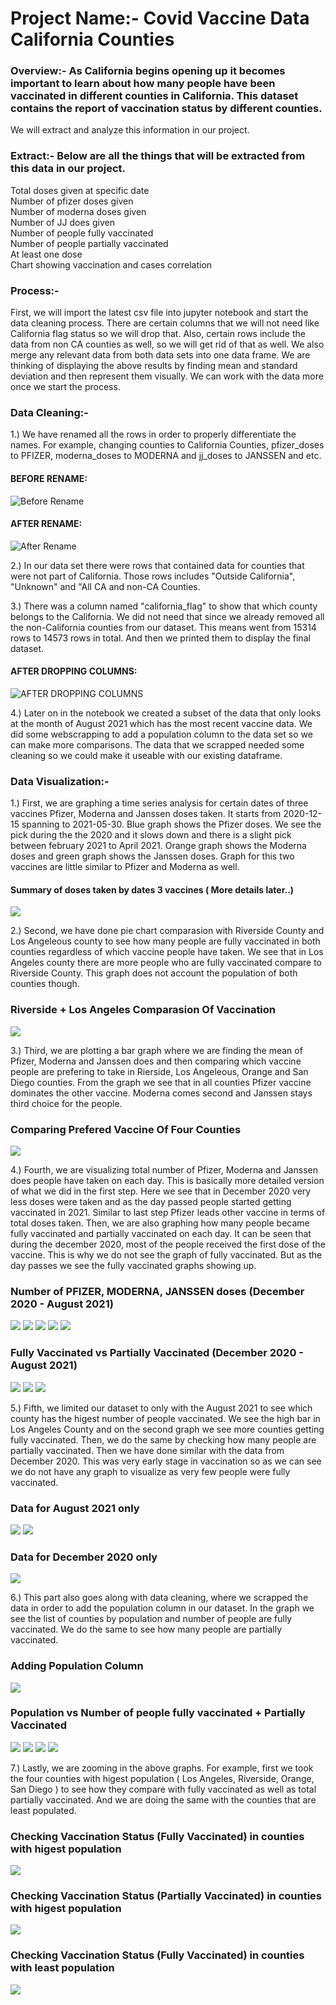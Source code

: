 # Project Name:- Covid Vaccine Data California Counties

### Overview:- As California begins opening up it becomes important to learn about how many people have been vaccinated in different counties in California. This dataset contains the report of vaccination status by different counties.
We will extract and analyze this information in our project. 

### Extract:- Below are all the things that will be extracted from this data in our project. 
Total doses given at specific date \
Number of pfizer doses given \
Number of moderna doses given \
Number of JJ does given \
Number of people fully vaccinated \
Number of people partially vaccinated \
At least one dose \
Chart showing vaccination and cases correlation 

### Process:-
First, we will import the latest csv file into jupyter notebook and start the data cleaning process.
There are certain columns that we will not need like California flag status so we will drop that. Also, certain rows include the data from non CA counties as well, 
so we will get rid of that as well. We also merge any relevant data from both data sets into one data frame. We are thinking of displaying the above 
results by finding mean and standard deviation and then represent them visually. We can work with the data more once we start the process. 

### Data Cleaning:- 

1.) We have renamed all the rows in order to properly differentiate the names. For example, changing counties to California Counties, pfizer_doses to PFIZER, moderna_doses to MODERNA and jj_doses to JANSSEN and etc. 
#### BEFORE RENAME:
![Before Rename](https://github.com/CS-UCR/final-project-covidvaccineca/blob/main/Project%20Screenshots/Before.PNG?raw=true "Before Rename")
#### AFTER RENAME:
![After Rename](https://github.com/CS-UCR/final-project-covidvaccineca/blob/main/Project%20Screenshots/After.PNG?raw=true)

2.) In our data set there were rows that contained data for counties that were not part of California. Those rows includes "Outside California", "Unknown" and "All CA and non-CA Counties. 

3.) There was a column named "california_flag" to show that which county belongs to the California. We did not need that since we already removed all the non-California counties from our dataset. This means went from 15314 rows to 14573 rows in total. And then we printed them to display the final dataset. 
#### AFTER DROPPING COLUMNS:
![AFTER DROPPING COLUMNS](https://github.com/CS-UCR/final-project-covidvaccineca/blob/main/Project%20Screenshots/After%20dropping.PNG?raw=true)

4.) Later on in the notebook we created a subset of the data that only looks at the month of August 2021 which has the most recent vaccine data. We did some webscrapping to add a population column to the data set so we can make more comparisons. The data that we scrapped needed some cleaning so we could make it useable with our existing dataframe. 

### Data Visualization:-

1.) First, we are graphing a time series analysis for certain dates of three vaccines Pfizer, Moderna and Janssen doses taken. It starts from 2020-12-15 spanning to 2021-05-30. 
Blue graph shows the Pfizer doses. We see the pick during the the 2020 and it slows down and there is a slight pick between february 2021 to April 2021. Orange graph shows the 
Moderna doses and green graph shows the Janssen doses. Graph for this two vaccines are little similar to Pfizer and Moderna as well. 
#### Summary of doses taken by dates 3 vaccines ( More details later..)
![](https://github.com/CS-UCR/final-project-covidvaccineca/blob/main/Project%20Screenshots/Doses%20on%20Date.PNG?raw=true)

2.) Second, we have done pie chart comparasion with Riverside County and Los Angeleous county to see how many people are fully vaccinated in both counties regardless of which 
vaccine people have taken. We see that in Los Angeles county there are more people who are fully vaccinated compare to Riverside County. This graph does not account the population
of both counties though. 
### Riverside + Los Angeles Comparasion Of Vaccination
![](https://github.com/CS-UCR/final-project-covidvaccineca/blob/main/Project%20Screenshots/Riverside-LA.PNG?raw=true)

3.) Third, we are plotting a bar graph where we are finding the mean of Pfizer, Moderna and Janssen does and then comparing which vaccine people are prefering to take in Rierside, 
Los Angeleous, Orange and San Diego counties. From the graph we see that in all counties Pfizer vaccine dominates the other vaccine. Moderna comes second and Janssen stays third choice for the people. 
### Comparing Prefered Vaccine Of Four Counties
![](https://github.com/CS-UCR/final-project-covidvaccineca/blob/main/Project%20Screenshots/Prefered%20Vaccine.PNG?raw=true)

4.) Fourth, we are visualizing total number of Pfizer, Moderna and Janssen does people have taken on each day. This is basically more detailed version of what we did in the first step. Here we see that in December 2020 very less doses were taken and as the day passed people started getting vaccinated in 2021. Similar to last step Pfizer leads other vaccine in terms of total doses taken. Then, we are also graphing how many people became fully vaccinated and partially vaccinated on each day. It can be seen that during the december 2020, most of the people received the first dose of the vaccine. This is why we do not see the graph of fully vaccinated. But as the day passes we see the fully vaccinated graphs showing up. 
### Number of PFIZER, MODERNA, JANSSEN doses (December 2020 - August 2021)
![](https://github.com/CS-UCR/final-project-covidvaccineca/blob/main/Project%20Screenshots/Date%20Analysis%201.PNG?raw=true)
![](https://github.com/CS-UCR/final-project-covidvaccineca/blob/main/Project%20Screenshots/Date%20Analysis%202.PNG?raw=true)
![](https://github.com/CS-UCR/final-project-covidvaccineca/blob/main/Project%20Screenshots/Date%20Analysis%203.PNG?raw=true)
![](https://github.com/CS-UCR/final-project-covidvaccineca/blob/main/Project%20Screenshots/Date%20Analysis%204.PNG?raw=true)
![](https://github.com/CS-UCR/final-project-covidvaccineca/blob/main/Project%20Screenshots/Date%20Analysis%205.PNG?raw=true)
### Fully Vaccinated vs Partially Vaccinated (December 2020 - August 2021)
![](https://github.com/CS-UCR/final-project-covidvaccineca/blob/main/Project%20Screenshots/Date%20Analysis%206.PNG?raw=true)
![](https://github.com/CS-UCR/final-project-covidvaccineca/blob/main/Project%20Screenshots/Date%20Analysis%207.PNG?raw=true)
![](https://github.com/CS-UCR/final-project-covidvaccineca/blob/main/Project%20Screenshots/Date%20Analysis%208.PNG?raw=true)

5.) Fifth, we limited our dataset to only with the August 2021 to see which county has the higest number of people vaccinated. We see the high bar in Los Angeles County and on the second graph we see more counties getting fully vaccinated. Then, we do the same by checking how many people are partially vaccinated. Then we have done similar with the data from December 2020. This was very early stage in vaccination so as we can see we do not have any graph to visualize as very few people were fully vaccinated.
### Data for August 2021 only
![](https://github.com/CS-UCR/final-project-covidvaccineca/blob/main/Project%20Screenshots/Number%20of%20fully%20vaccinated.PNG?raw=true)
![](https://github.com/CS-UCR/final-project-covidvaccineca/blob/main/Project%20Screenshots/Number%20of%20fully%20vaccinated%202.PNG?raw=true)
### Data for December 2020 only
![](https://github.com/CS-UCR/final-project-covidvaccineca/blob/main/Project%20Screenshots/December%20Fully.PNG?raw=true)

6.) This part also goes along with data cleaning, where we scrapped the data in order to add the population column in our dataset. In the graph we see the list of counties by population and number of people are fully vaccinated. We do the same to see how many people are partially vaccinated.
### Adding Population Column
![](https://github.com/CS-UCR/final-project-covidvaccineca/blob/main/Project%20Screenshots/Population%20Column.PNG?raw=true)
### Population vs Number of people fully vaccinated + Partially Vaccinated
![](https://github.com/CS-UCR/final-project-covidvaccineca/blob/main/Project%20Screenshots/Population%20Fully%20Vaccination.PNG?raw=true)
![](https://github.com/CS-UCR/final-project-covidvaccineca/blob/main/Project%20Screenshots/Population%20Fully%20Vaccination%202.PNG?raw=true)
![](https://github.com/CS-UCR/final-project-covidvaccineca/blob/main/Project%20Screenshots/Population%20Partially%20Vaccination.PNG?raw=true)
![](https://github.com/CS-UCR/final-project-covidvaccineca/blob/main/Project%20Screenshots/Population%20Partially%20Vaccination-2.PNG?raw=true)

7.) Lastly, we are zooming in the above graphs. For example, first we took the four counties with higest population ( Los Angeles, Riverside, Orange, San Diego ) to see how they compare with fully vaccinated as well as total partially vaccinated. And we are doing the same with the counties that are least populated. 
### Checking Vaccination Status (Fully Vaccinated) in counties with higest population
![](https://github.com/CS-UCR/final-project-covidvaccineca/blob/main/Project%20Screenshots/Higest%20Population%20Fully%20Vaccinated.PNG?raw=true)
### Checking Vaccination Status (Partially Vaccinated) in counties with higest population
![](https://github.com/CS-UCR/final-project-covidvaccineca/blob/main/Project%20Screenshots/Higest%20Population%20Partially%20Vaccinated.PNG?raw=true)
### Checking Vaccination Status (Fully Vaccinated) in counties with least population
![](https://github.com/CS-UCR/final-project-covidvaccineca/blob/main/Project%20Screenshots/Less%20Population%20Fully.PNG?raw=true)
